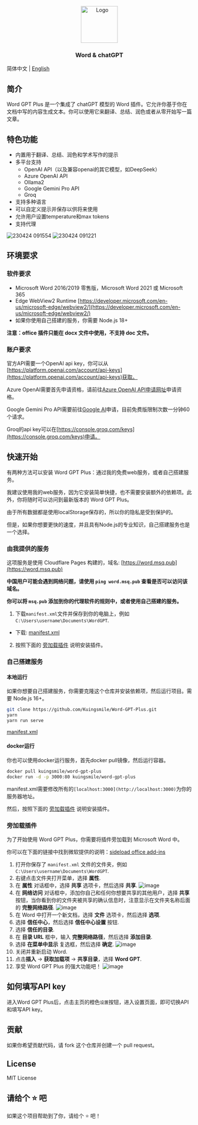 <div align="center">
  <a href="https://github.com/Kuingsmile/word-GPT-Plus">
    <img src="https://user-images.githubusercontent.com/96409857/233920113-b6919e19-484e-4a4b-82ff-5c72f7314025.png" alt="Logo" height="100">
  </a>

<br />
  <h3 align="center">Word & chatGPT</h3>

</div>

简体中文 | [English](https://github.com/Kuingsmile/PicList/blob/master/README.md)

## 简介

Word GPT Plus 是一个集成了 chatGPT 模型的 Word 插件。它允许你基于你在文档中写的内容生成文本。你可以使用它来翻译、总结、润色或者从零开始写一篇文章。

## 特色功能

- 内置用于翻译、总结、润色和学术写作的提示
- 多平台支持
  - OpenAI API（以及兼容openai的其它模型，如DeepSeek）
  - Azure OpenAI API
  - Ollama2
  - Google Gemini Pro API
  - Groq
- 支持多种语言
- 可以自定义提示并保存以供将来使用
- 允许用户设置temperature和max tokens
- 支持代理

![230424 091554](https://user-images.githubusercontent.com/96409857/233878627-6b5abdfd-7ff6-4818-8b26-d78f74ea0e85.gif)
![230424 091221](https://user-images.githubusercontent.com/96409857/233878368-3a793d8b-3740-4471-822b-0e062415b704.gif)

## 环境要求

### 软件要求

- Microsoft Word 2016/2019 零售版，Microsoft Word 2021 或 Microsoft 365
- Edge WebView2 Runtime [https://developer.microsoft.com/en-us/microsoft-edge/webview2/](https://developer.microsoft.com/en-us/microsoft-edge/webview2/)
- 如果你使用自己搭建的服务，你需要 Node.js 18+

**注意：office 插件只能在 docx 文件中使用，不支持 doc 文件。**

### 账户要求

官方API需要一个OpenAI api key，你可以从[https://platform.openai.com/account/api-keys](https://platform.openai.com/account/api-keys)获取。

Azure OpenAI需要首先申请资格，请前往[Azure OpenAI API申请网址](https://go.microsoft.com/fwlink/?linkid=2222006&clcid=0x409&culture=en-us&country=us)申请资格。

Google Gemini Pro API需要前往[Google AI](https://developers.generativeai.google/)申请，目前免费版限制次数一分钟60个请求。

Groq的api key可以在[https://console.groq.com/keys](https://console.groq.com/keys)申请。

## 快速开始

有两种方法可以安装 Word GPT Plus：通过我的免费web服务，或者自己搭建服务。

我建议使用我的web服务，因为它安装简单快捷，也不需要安装额外的依赖项。此外，你将随时可以访问到最新版本的 Word GPT Plus。

由于所有数据都是使用localStorage保存的，所以你的隐私是受到保护的。

但是，如果你想要更快的速度，并且具有Node.js的专业知识，自己搭建服务也是一个选择。

### 由我提供的服务

这项服务是使用 Cloudflare Pages 构建的，域名: [https://word.msq.pub](https://word.msq.pub)

**中国用户可能会遇到网络问题，请使用 `ping word.msq.pub` 查看是否可以访问该域名。**  

**你可以将 `msq.pub` 添加到你的代理软件的规则中，或者使用自己搭建的服务。**

1. 下载`manifest.xml`文件并保存到你的电脑上，例如 `C:\Users\username\Documents\WordGPT`.
  - 下载: [manifest.xml](https://github.com/Kuingsmile/word-GPT-Plus/blob/master/release/instant-use/manifest.xml)
2. 按照下面的 [旁加载插件](#旁加载插件) 说明安装插件。

### 自己搭建服务

#### 本地运行

如果你想要自己搭建服务，你需要克隆这个仓库并安装依赖项，然后运行项目。需要 Node.js 16+。

```bash
git clone https://github.com/Kuingsmile/Word-GPT-Plus.git
yarn
yarn run serve
```

[manifest.xml](https://github.com/Kuingsmile/word-GPT-Plus/blob/master/release/self-hosted/manifest.xml)

#### docker运行

你也可以使用docker运行服务，首先docker pull镜像，然后运行容器。

```bash
docker pull kuingsmile/word-gpt-plus
docker run -d -p 3000:80 kuingsmile/word-gpt-plus
```

manifest.xml需要修改所有的`[localhost:3000](http://localhost:3000)`为你的服务器地址。

然后，按照下面的 [旁加载插件](#旁加载插件) 说明安装插件。

### 旁加载插件

为了开始使用 Word GPT Plus，你需要将插件旁加载到 Microsoft Word 中。

你可以在下面的链接中找到微软提供的说明：[sideload office add-ins](https://learn.microsoft.com/en-us/office/dev/add-ins/testing/create-a-network-shared-folder-catalog-for-task-pane-and-content-add-ins)

1. 打开你保存了 `manifest.xml` 文件的文件夹，例如 `C:\Users\username\Documents\WordGPT`.
2. 右键点击文件夹打开菜单，选择 **属性**.
3. 在 **属性** 对话框中，选择 **共享** 选项卡，然后选择 **共享**.
![image](https://learn.microsoft.com/en-us/office/dev/add-ins/images/sideload-windows-properties-dialog.png)
4. 在 **网络访问** 对话框中，添加你自己和任何你想要共享的其他用户，选择 **共享** 按钮，当你看到你的文件夹被共享的确认信息时，注意显示在文件夹名称后面的 **完整网络路径**.
![image](https://learn.microsoft.com/en-us/office/dev/add-ins/images/sideload-windows-network-access-dialog.png)
5. 在 Word 中打开一个新文档，选择 **文件** 选项卡，然后选择 **选项**.
6. 选择 **信任中心**，然后选择 **信任中心设置** 按钮.
7. 选择 **信任的目录**.
8. 在 **目录 URL** 框中，输入 **完整网络路径**，然后选择 **添加目录**.
9. 选择 **在菜单中显示** 复选框，然后选择 **确定**.
![image](https://learn.microsoft.com/en-us/office/dev/add-ins/images/sideload-windows-trust-center-dialog.png)
10. 关闭并重新启动 Word.
11. 点击**插入** -> **获取加载项** -> **共享目录**，选择 **Word GPT**.
12. 享受 Word GPT Plus 的强大功能吧！
![image](https://user-images.githubusercontent.com/96409857/234744280-9d9f13cf-536b-4fb5-adfa-cbec262d56a2.png)

## 如何填写API key

进入Word GPT Plus后，点击主页的橙色`设置`按钮，进入设置页面，即可切换API和填写API key。

## 贡献

如果你希望贡献代码，请 fork 这个仓库并创建一个 pull request。

## License

MIT License

## 请给个 ⭐️ 吧

如果这个项目帮助到了你，请给个 ⭐️ 吧！
